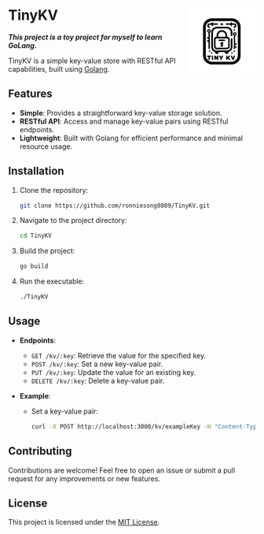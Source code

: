 # TinyKV <img src="docs/logo.png" align="right" height="138" alt="TinyKV" /></a>


***This project is a toy project for myself to learn GoLang.***

TinyKV is a simple key-value store with RESTful API capabilities, built using [Golang](https://golang.org/).

## Features

- **Simple**: Provides a straightforward key-value storage solution.
- **RESTful API**: Access and manage key-value pairs using RESTful endpoints.
- **Lightweight**: Built with Golang for efficient performance and minimal resource usage.

## Installation

1. Clone the repository:

    ```bash
    git clone https://github.com/ronniesong0809/TinyKV.git
    ```

2. Navigate to the project directory:

    ```bash
    cd TinyKV
    ```

3. Build the project:

    ```bash
    go build
    ```

4. Run the executable:

    ```bash
    ./TinyKV
    ```

## Usage

- **Endpoints**:
    - `GET /kv/:key`: Retrieve the value for the specified key.
    - `POST /kv/:key`: Set a new key-value pair.
    - `PUT /kv/:key`: Update the value for an existing key.
    - `DELETE /kv/:key`: Delete a key-value pair.

- **Example**:
    - Set a key-value pair:
      ```bash
      curl -X POST http://localhost:3000/kv/exampleKey -H "Content-Type: application/json" -d '{"value": "exampleValue"}'
      ```

## Contributing

Contributions are welcome! Feel free to open an issue or submit a pull request for any improvements or new features.

## License

This project is licensed under the [MIT License](LICENSE).
